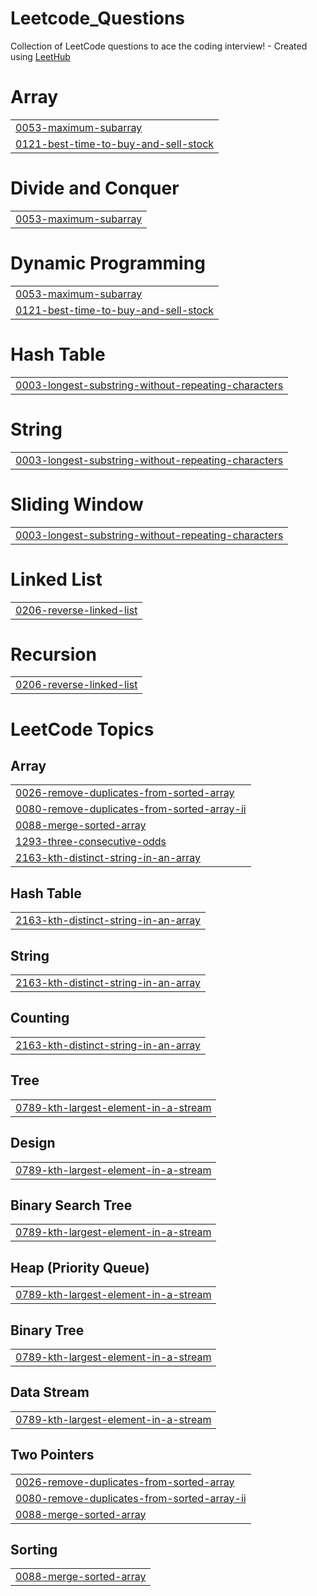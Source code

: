 # Leetcode_Questions
Collection of LeetCode questions to ace the coding interview! - Created using [LeetHub](https://github.com/QasimWani/LeetHub)


# Array
|  |
| ------- |
| [0053-maximum-subarray](https://github.com/shreshtsharma/Leetcode_Questions/tree/master/0053-maximum-subarray) |
| [0121-best-time-to-buy-and-sell-stock](https://github.com/shreshtsharma/Leetcode_Questions/tree/master/0121-best-time-to-buy-and-sell-stock) |
# Divide and Conquer
|  |
| ------- |
| [0053-maximum-subarray](https://github.com/shreshtsharma/Leetcode_Questions/tree/master/0053-maximum-subarray) |
# Dynamic Programming
|  |
| ------- |
| [0053-maximum-subarray](https://github.com/shreshtsharma/Leetcode_Questions/tree/master/0053-maximum-subarray) |
| [0121-best-time-to-buy-and-sell-stock](https://github.com/shreshtsharma/Leetcode_Questions/tree/master/0121-best-time-to-buy-and-sell-stock) |
# Hash Table
|  |
| ------- |
| [0003-longest-substring-without-repeating-characters](https://github.com/shreshtsharma/Leetcode_Questions/tree/master/0003-longest-substring-without-repeating-characters) |
# String
|  |
| ------- |
| [0003-longest-substring-without-repeating-characters](https://github.com/shreshtsharma/Leetcode_Questions/tree/master/0003-longest-substring-without-repeating-characters) |
# Sliding Window
|  |
| ------- |
| [0003-longest-substring-without-repeating-characters](https://github.com/shreshtsharma/Leetcode_Questions/tree/master/0003-longest-substring-without-repeating-characters) |
# Linked List
|  |
| ------- |
| [0206-reverse-linked-list](https://github.com/shreshtsharma/Leetcode_Questions/tree/master/0206-reverse-linked-list) |
# Recursion
|  |
| ------- |
| [0206-reverse-linked-list](https://github.com/shreshtsharma/Leetcode_Questions/tree/master/0206-reverse-linked-list) |
<!---LeetCode Topics Start-->
# LeetCode Topics
## Array
|  |
| ------- |
| [0026-remove-duplicates-from-sorted-array](https://github.com/shreshtsharma/Leetcode_Questions/tree/master/0026-remove-duplicates-from-sorted-array) |
| [0080-remove-duplicates-from-sorted-array-ii](https://github.com/shreshtsharma/Leetcode_Questions/tree/master/0080-remove-duplicates-from-sorted-array-ii) |
| [0088-merge-sorted-array](https://github.com/shreshtsharma/Leetcode_Questions/tree/master/0088-merge-sorted-array) |
| [1293-three-consecutive-odds](https://github.com/shreshtsharma/Leetcode_Questions/tree/master/1293-three-consecutive-odds) |
| [2163-kth-distinct-string-in-an-array](https://github.com/shreshtsharma/Leetcode_Questions/tree/master/2163-kth-distinct-string-in-an-array) |
## Hash Table
|  |
| ------- |
| [2163-kth-distinct-string-in-an-array](https://github.com/shreshtsharma/Leetcode_Questions/tree/master/2163-kth-distinct-string-in-an-array) |
## String
|  |
| ------- |
| [2163-kth-distinct-string-in-an-array](https://github.com/shreshtsharma/Leetcode_Questions/tree/master/2163-kth-distinct-string-in-an-array) |
## Counting
|  |
| ------- |
| [2163-kth-distinct-string-in-an-array](https://github.com/shreshtsharma/Leetcode_Questions/tree/master/2163-kth-distinct-string-in-an-array) |
## Tree
|  |
| ------- |
| [0789-kth-largest-element-in-a-stream](https://github.com/shreshtsharma/Leetcode_Questions/tree/master/0789-kth-largest-element-in-a-stream) |
## Design
|  |
| ------- |
| [0789-kth-largest-element-in-a-stream](https://github.com/shreshtsharma/Leetcode_Questions/tree/master/0789-kth-largest-element-in-a-stream) |
## Binary Search Tree
|  |
| ------- |
| [0789-kth-largest-element-in-a-stream](https://github.com/shreshtsharma/Leetcode_Questions/tree/master/0789-kth-largest-element-in-a-stream) |
## Heap (Priority Queue)
|  |
| ------- |
| [0789-kth-largest-element-in-a-stream](https://github.com/shreshtsharma/Leetcode_Questions/tree/master/0789-kth-largest-element-in-a-stream) |
## Binary Tree
|  |
| ------- |
| [0789-kth-largest-element-in-a-stream](https://github.com/shreshtsharma/Leetcode_Questions/tree/master/0789-kth-largest-element-in-a-stream) |
## Data Stream
|  |
| ------- |
| [0789-kth-largest-element-in-a-stream](https://github.com/shreshtsharma/Leetcode_Questions/tree/master/0789-kth-largest-element-in-a-stream) |
## Two Pointers
|  |
| ------- |
| [0026-remove-duplicates-from-sorted-array](https://github.com/shreshtsharma/Leetcode_Questions/tree/master/0026-remove-duplicates-from-sorted-array) |
| [0080-remove-duplicates-from-sorted-array-ii](https://github.com/shreshtsharma/Leetcode_Questions/tree/master/0080-remove-duplicates-from-sorted-array-ii) |
| [0088-merge-sorted-array](https://github.com/shreshtsharma/Leetcode_Questions/tree/master/0088-merge-sorted-array) |
## Sorting
|  |
| ------- |
| [0088-merge-sorted-array](https://github.com/shreshtsharma/Leetcode_Questions/tree/master/0088-merge-sorted-array) |
<!---LeetCode Topics End-->
